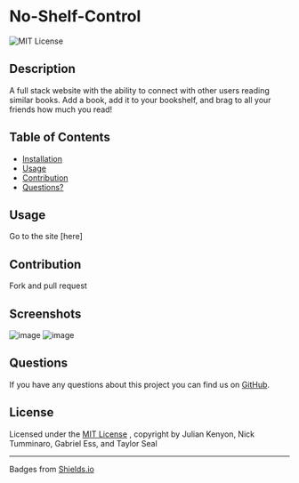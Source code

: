 # No-Shelf-Control
![MIT License](https://img.shields.io/badge/License-MIT-brightgreen)
## Description
A full stack website with the ability to connect with other users reading similar books. Add a book, add it to your bookshelf, and brag to all your friends how much you read!
## Table of Contents
* [Installation](#installation)
* [Usage](#usage)
* [Contribution](#contribution)
* [Questions?](#questions)
## Usage
Go to the site [here]
## Contribution
Fork and pull request
## Screenshots
![image](https://github.com/Nick-likes-Rust-and-Next/No-Shelf-Control/assets/16601941/7af9c8ec-e3c1-410e-8dc5-209d72230ddf)
![image](https://github.com/Nick-likes-Rust-and-Next/No-Shelf-Control/assets/16601941/2f2eee40-07ef-41b9-8830-373c271bf4e2)

## Questions

If you have any questions about this project you can find us on [GitHub](https://github.com/Nick-likes-Rust-and-Next/No-Shelf-Control).

## License

Licensed under the [MIT License](https://mit-license.org)
, copyright by Julian Kenyon, Nick Tumminaro, Gabriel Ess, and Taylor Seal
____

Badges from [Shields.io](https://shields.io)
